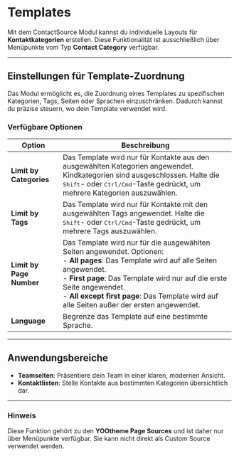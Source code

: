 # Templates

Mit dem ContactSource Modul kannst du individuelle Layouts für **Kontaktkategorien** erstellen. Diese Funktionalität ist ausschließlich über Menüpunkte vom Typ **Contact Category** verfügbar.

---

## **Einstellungen für Template-Zuordnung**

Das Modul ermöglicht es, die Zuordnung eines Templates zu spezifischen Kategorien, Tags, Seiten oder Sprachen einzuschränken. Dadurch kannst du präzise steuern, wo dein Template verwendet wird.

### **Verfügbare Optionen**

| **Option**                | **Beschreibung**                                                                                 |
|---------------------------|-------------------------------------------------------------------------------------------------|
| **Limit by Categories**   | Das Template wird nur für Kontakte aus den ausgewählten Kategorien angewendet. Kindkategorien sind ausgeschlossen. Halte die <kbd>Shift</kbd>- oder <kbd>Ctrl/Cmd</kbd>-Taste gedrückt, um mehrere Kategorien auszuwählen. |
| **Limit by Tags**         | Das Template wird nur für Kontakte mit den ausgewählten Tags angewendet. Halte die <kbd>Shift</kbd>- oder <kbd>Ctrl/Cmd</kbd>-Taste gedrückt, um mehrere Tags auszuwählen. |
| **Limit by Page Number**  | Das Template wird nur für die ausgewählten Seiten angewendet. Optionen: <br> - **All pages**: Das Template wird auf alle Seiten angewendet. <br> - **First page**: Das Template wird nur auf die erste Seite angewendet. <br> - **All except first page**: Das Template wird auf alle Seiten außer der ersten angewendet. |
| **Language**              | Begrenze das Template auf eine bestimmte Sprache. |

---

## **Anwendungsbereiche**

- **Teamseiten**: Präsentiere dein Team in einer klaren, modernen Ansicht.
- **Kontaktlisten**: Stelle Kontakte aus bestimmten Kategorien übersichtlich dar.

---

### **Hinweis**

Diese Funktion gehört zu den **YOOtheme Page Sources** und ist daher nur über Menüpunkte verfügbar. Sie kann nicht direkt als Custom Source verwendet werden.
